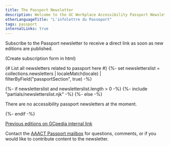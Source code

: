 ```yaml
---
title: The Passport Newsletter
description: Welcome to the GC Workplace Accessibility Passport Newsletter page! Find recent editions of the newsletter. Stay informed with exciting updates about the Passport, exclusive interviews with accessibility leaders, and valuable insights on good practices for workplace accommodation. We're here to share expert tips and actionable strategies to help you foster a more inclusive and accessible federal public service work environment.
otherLanguageTitle: "L'infolettre du Passeport"
tags: passport
internalLinks: true
---
```


Subscribe to the Passport newsletter to receive a direct link as soon as new editions are published.

(Create subscription form in html)

{# List all newsletters related to passport here #}
{%- set newsletterslist = collections.newsletters
  | localeMatch(locale)
	| filterByField("passportSection", true)
-%}

{%- if newsletterslist and newsletterslist.length > 0 -%}
  {%- include "partials/newsletterslist.njk" -%}
{%- else -%}
  <p>There are no accessibility passport newsletters at the moment.</p>
{%- endif -%}

<p><a href="">Previous editions on GCpedia<i class="fas fa-user-lock ml-1" aria-hidden="true"></i><span class="wb-inv"> internal link</span></a></p>

Contact the <a href="mailto:">AAACT Passport mailbox</a> for questions, comments, or if you would like to contribute content to the newsletter.
